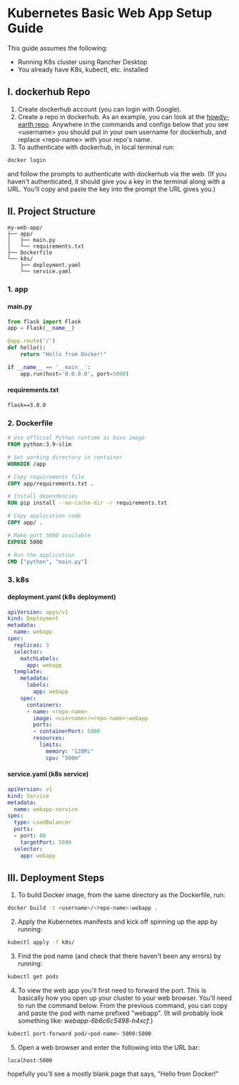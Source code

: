 # Kubernetes Basic Web App Setup Guide

This guide assumes the following:
- Running K8s cluster using Rancher Desktop
- You already have K8s, kubectl, etc. installed

## I. dockerhub Repo
1. Create dockerhub account (you can login with Google).
2. Create a repo in dockerhub.  As an example, you can look at the <a href="https://hub.docker.com/repository/docker/khutchi2/howdy-earth/general"> howdy-earth repo</a>.  Anywhere in the commands and configs below that you see \<username\> you should put in your own username for dockerhub, and replace \<repo-name\> with your repo's name.
3. To authenticate with dockerhub, in local terminal run:
```bash
docker login
```
and follow the prompts to authenticate with dockerhub via the web.  (If you haven't authenticated, it should give you a key in the terminal along with a URL.  You'll copy and paste the key into the prompt the URL gives you.)

## II. Project Structure
```
my-web-app/
├── app/
│   ├── main.py
│   └── requirements.txt
├── Dockerfile
└── k8s/
    ├── deployment.yaml
    └── service.yaml
```

### 1. app
#### main.py
```python
from flask import Flask
app = Flask(__name__)

@app.route('/')
def hello():
    return "Hello from Docker!"

if __name__ == '__main__':
    app.run(host='0.0.0.0', port=5000)
```

#### requirements.txt
```
flask==3.0.0
```


### 2. Dockerfile
```dockerfile
# Use official Python runtime as base image
FROM python:3.9-slim

# Set working directory in container
WORKDIR /app

# Copy requirements file
COPY app/requirements.txt .

# Install dependencies
RUN pip install --no-cache-dir -r requirements.txt

# Copy application code
COPY app/ .

# Make port 5000 available
EXPOSE 5000

# Run the application
CMD ["python", "main.py"]
```

### 3. k8s
#### deployment.yaml (k8s deployment)
```yaml
apiVersion: apps/v1
kind: Deployment
metadata:
  name: webapp
spec:
  replicas: 3
  selector:
    matchLabels:
      app: webapp
  template:
    metadata:
      labels:
        app: webapp
    spec:
      containers:
      - name: <repo-name>
        image: <username>/<repo-name>:webapp
        ports:
        - containerPort: 5000
        resources:
          limits:
            memory: "128Mi"
            cpu: "500m"
```

#### service.yaml (k8s service)
```yaml
apiVersion: v1
kind: Service
metadata:
  name: webapp-service
spec:
  type: LoadBalancer
  ports:
  - port: 80
    targetPort: 5000
  selector:
    app: webapp
```

## III. Deployment Steps

1. To build Docker image, from the same directory as the Dockerfile, run:
```bash
docker build -t <username>/<repo-name>:webapp .
```

2. Apply the Kubernetes manifests and kick off spinning up the app by running:
```bash
kubectl apply -f k8s/
```
3. Find the pod name (and check that there haven't been any errors) by running:
```bash
kubectl get pods
```

4. To view the web app you'll first need to forward the port.  This is basically how you open up your cluster to your web browser.  You'll need to run the command below.  From the previous command, you can copy and paste the pod with name prefixed "webapp".  (It will probably look something like: *webapp-6b6c6c5498-h4xcf*.)
```bash
kubectl port-forward pod/<pod-name> 5000:5000
```
5. Open a web browser and enter the following into the URL bar:
```
localhost:5000
```
hopefully you'll see a mostly blank page that says, "Hello from Docker!"